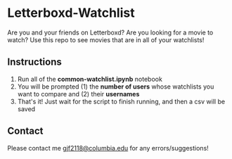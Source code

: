 # Letterboxd-Watchlist
Are you and your friends on Letterboxd? Are you looking for a movie to watch? Use this repo to see movies that are in all of your watchlists!

## Instructions
1. Run all of the **common-watchlist.ipynb** notebook
2. You will be prompted (1) the **number of users** whose watchlists you want to compare and (2) their **usernames**
3. That's it! Just wait for the script to finish running, and then a csv will be saved

## Contact
Please contact me gjf2118@columbia.edu for any errors/suggestions!
